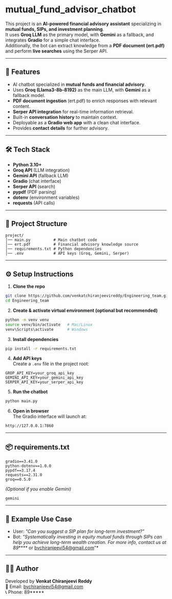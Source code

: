 # mutual_fund_advisor_chatbot
This project is an **AI-powered financial advisory assistant** specializing in **mutual funds, SIPs, and investment planning**.  
It uses **Groq LLM** as the primary model, with **Gemini** as a fallback, and integrates **Gradio** for a simple chat interface.  
Additionally, the bot can extract knowledge from a **PDF document (ert.pdf)** and perform **live searches** using the Serper API.  

---

## 🚀 Features
- AI chatbot specialized in **mutual funds and financial advisory**.  
- Uses **Groq (Llama3-8b-8192)** as the main LLM, with **Gemini** as a fallback model.  
- **PDF document ingestion** (ert.pdf) to enrich responses with relevant content.  
- **Serper API integration** for real-time information retrieval.  
- Built-in **conversation history** to maintain context.  
- Deployable as a **Gradio web app** with a clean chat interface.  
- Provides **contact details** for further advisory.  

---

## 🛠️ Tech Stack
- **Python 3.10+**  
- **Groq API** (LLM integration)  
- **Gemini API** (fallback LLM)  
- **Gradio** (chat interface)  
- **Serper API** (search)  
- **pypdf** (PDF parsing)  
- **dotenv** (environment variables)  
- **requests** (API calls)  

---

## 📂 Project Structure
```
project/
│── main.py          # Main chatbot code
│── ert.pdf          # Financial advisory knowledge source
│── requirements.txt # Python dependencies
│── .env             # API keys (Groq, Gemini, Serper)
```

---

## ⚙️ Setup Instructions

1. **Clone the repo**
```bash
git clone https://github.com/venkatchiranjeevireddy/Engineering_team.git
cd Engineering_team
```

2. **Create & activate virtual environment (optional but recommended)**
```bash
python -m venv venv
source venv/bin/activate   # Mac/Linux
venv\Scripts\activate      # Windows
```

3. **Install dependencies**
```bash
pip install -r requirements.txt
```

4. **Add API keys**  
Create a `.env` file in the project root:
```
GROP_API_KEY=your_groq_api_key
GEMINI_API_KEY=your_gemini_api_key
SERPER_API_KEY=your_serper_api_key
```

5. **Run the chatbot**
```bash
python main.py
```

6. **Open in browser**  
The Gradio interface will launch at:
```
http://127.0.0.1:7860
```

---

## 📦 requirements.txt
```
gradio==3.41.0
python-dotenv==1.0.0
pypdf==3.17.4
requests==2.31.0
groq==0.5.0
```

*(Optional if you enable Gemini)*  
```
gemini
```

---

## 📌 Example Use Case
- User: *"Can you suggest a SIP plan for long-term investment?"*  
- Bot: *"Systematically investing in equity mutual funds through SIPs can help you achieve long-term wealth creation. For more info, contact us at 89***** or bvchiranjeevi54@gmail.com"*  

---

## 👨‍💻 Author
Developed by **Venkat Chiranjeevi Reddy**  
📧 Email: bvchiranjeevi54@gmail.com  
📞 Phone: 89*****  
